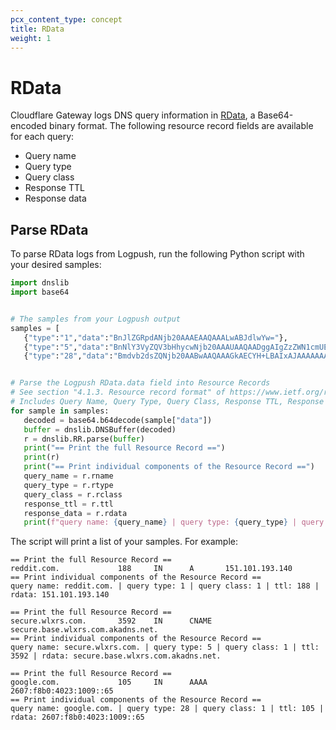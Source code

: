 ```yaml
---
pcx_content_type: concept
title: RData
weight: 1
---
```


# RData

Cloudflare Gateway logs DNS query information in [RData](https://datatracker.ietf.org/doc/html/rfc1035#section-4.1.3), a Base64-encoded binary format. The following resource record fields are available for each query:

- Query name
- Query type
- Query class
- Response TTL
- Response data

## Parse RData

To parse RData logs from Logpush, run the following Python script with your desired samples:

```python
import dnslib
import base64


# The samples from your Logpush output
samples = [
   {"type":"1","data":"BnJlZGRpdANjb20AAAEAAQAAALwABJdlwYw="},
   {"type":"5","data":"BnNlY3VyZQV3bHhycwNjb20AAAUAAQAADggAIgZzZWN1cmUEYmFzZQV3bHhycwNjb20GYWthZG5zA25ldAA="},
   {"type":"28","data":"Bmdvb2dsZQNjb20AABwAAQAAAGkAECYH+LBAIxAJAAAAAAAAAGU="}]


# Parse the Logpush RData.data field into Resource Records
# See section "4.1.3. Resource record format" of https://www.ietf.org/rfc/rfc1035.txt
# Includes Query Name, Query Type, Query Class, Response TTL, Response Data
for sample in samples:
   decoded = base64.b64decode(sample["data"])
   buffer = dnslib.DNSBuffer(decoded)
   r = dnslib.RR.parse(buffer)
   print("== Print the full Resource Record ==")
   print(r)
   print("== Print individual components of the Resource Record ==")
   query_name = r.rname
   query_type = r.rtype
   query_class = r.rclass
   response_ttl = r.ttl
   response_data = r.rdata
   print(f"query name: {query_name} | query type: {query_type} | query class: {query_class} | ttl: {response_ttl} | rdata: {response_data}\n")
```

The script will print a list of your samples. For example:

```text
== Print the full Resource Record ==
reddit.com.             188     IN      A       151.101.193.140
== Print individual components of the Resource Record ==
query name: reddit.com. | query type: 1 | query class: 1 | ttl: 188 | rdata: 151.101.193.140

== Print the full Resource Record ==
secure.wlxrs.com.       3592    IN      CNAME   secure.base.wlxrs.com.akadns.net.
== Print individual components of the Resource Record ==
query name: secure.wlxrs.com. | query type: 5 | query class: 1 | ttl: 3592 | rdata: secure.base.wlxrs.com.akadns.net.

== Print the full Resource Record ==
google.com.             105     IN      AAAA    2607:f8b0:4023:1009::65
== Print individual components of the Resource Record ==
query name: google.com. | query type: 28 | query class: 1 | ttl: 105 | rdata: 2607:f8b0:4023:1009::65
```
